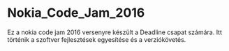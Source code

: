 # Nokia_Code_Jam_2016
Ez a nokia code jam 2016 versenyre készült a Deadline csapat számára. 
Itt történik a szoftver fejlesztések egyesítése és a verziókövetés.
